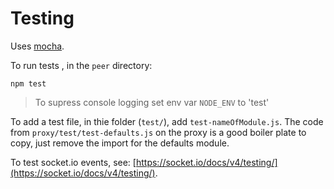 # Testing

Uses [mocha](https://mochajs.org/).

To run tests , in the `peer` directory:
```
npm test
```
> To supress console logging set env var `NODE_ENV` to 'test'

To add a test file, in thie folder (`test/`), add `test-nameOfModule.js`. The code from `proxy/test/test-defaults.js` on the proxy is a good boiler plate to copy, just remove the import for the defaults module.

To test socket.io events, see: [https://socket.io/docs/v4/testing/](https://socket.io/docs/v4/testing/).

